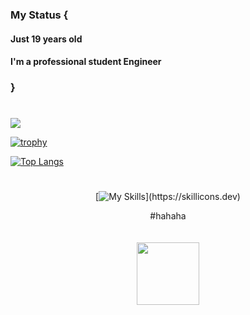 
 
### My Status {
#### Just 19 years old 
#### I'm a professional student Engineer
####  
### }
#
![](https://github-profile-summary-cards.vercel.app/api/cards/profile-details?username=norichi0204&theme=2077)

[![trophy](https://github-profile-trophy.vercel.app/?username=norichi0204&theme=onedark&column=7)](https://github.com/ryo-ma/github-profile-trophy)

[![Top Langs](https://github-readme-stats.vercel.app/api/top-langs/?username=norichi0204&layout=compact&theme=radical)](https://github.com/anuraghazra/github-readme-stats)
#
<div align='center'>

[![My Skills](https://skillicons.dev/icons?i=cs,dotnet,cpp,github,)](https://skillicons.dev)

 #hahaha
<br><br><br>
 <img src="https://github.com/norichi0204/norichi0204/assets/74302768/c1ad9195-404f-409c-b47a-5bad9eafe79b" width="100" height="100">
<br><br><br>

#
</div>
